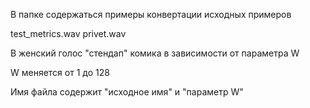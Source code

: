 В папке содержаться примеры конвертации исходных примеров

test_metrics.wav
privet.wav

В женский голос "стендап" комика
в зависимости от параметра W

W меняется от 1 до 128

Имя файла содержит "исходное имя" и "параметр W"

